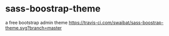 # sass-boostrap-theme
a free bootstrap admin theme
https://travis-ci.com/swaibat/sass-boostrap-theme.svg?branch=master
